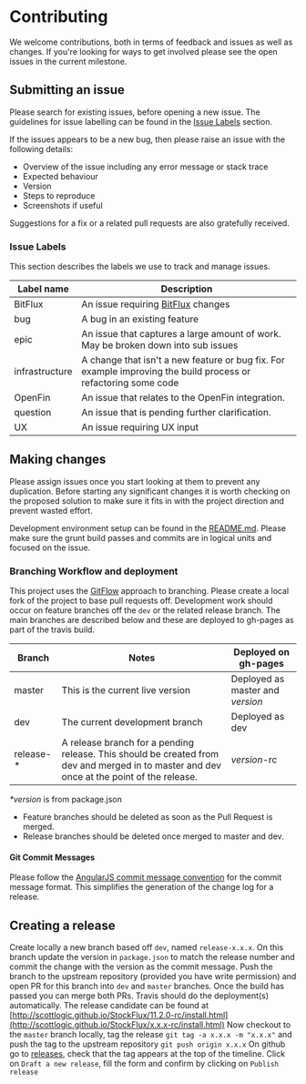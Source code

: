# Contributing

We welcome contributions, both in terms of feedback and issues as well as changes.
If you're looking for ways to get involved please see the open issues in the current milestone.


## Submitting an issue

Please search for existing issues, before opening a new issue. The guidelines for issue labelling can be found in the [Issue Labels](#labels) section.

If the issues appears to be a new bug, then please raise an issue with the following details:
* Overview of the issue including any error message or stack trace
* Expected behaviour
* Version
* Steps to reproduce
* Screenshots if useful

Suggestions for a fix or a related pull requests are also gratefully received.


### <a name="labels"></a>Issue Labels

This section describes the labels we use to track and manage issues.

| Label name | Description
| --- | --- |
| BitFlux | An issue requiring [BitFlux](http://scottlogic.github.io/BitFlux/) changes |
| bug | A bug in an existing feature |
| epic | An issue that captures a large amount of work. May be broken down into sub issues  |
| infrastructure | A change that isn't a new feature or bug fix. For example improving the build process or refactoring some code |
| OpenFin | An issue that relates to the OpenFin integration. |
| question | An issue that is pending further clarification. |
| UX |  An issue requiring UX input |


## Making changes

Please assign issues once you start looking at them to prevent any duplication.
Before starting any significant changes it is worth checking on the proposed
solution to make sure it fits in with the project direction and prevent
wasted effort.

Development environment setup can be found in the [README.md](README.md).
Please make sure the grunt build passes and commits are in logical units and focused on the issue.


### Branching Workflow and deployment

This project uses the [GitFlow]([https://www.atlassian.com/git/tutorials/comparing-workflows/gitflow-workflow) approach to branching. Please create a local fork of the project to base pull requests off. Development work should occur on feature branches off the `dev` or the related release branch. The main branches are described below and these are deployed to gh-pages as part of the travis build.

| Branch | Notes | Deployed on gh-pages |
|---|---|---|
|master| This is the current live version | Deployed as master and ​_version_​ |
| dev | The current development branch | Deployed as dev
| release-* |  A release branch for a pending release. This should be created from dev and merged in to master and dev once at the point of the release. | ​_version_​-rc |

​_\*version_​ is from package.json

* Feature branches should be deleted as soon as the Pull Request is merged.
* Release branches should be deleted once merged to master and dev.



#### Git Commit Messages

Please follow the [AngularJS commit message convention](https://github.com/angular/angular.js/blob/master/CONTRIBUTING.md#-git-commit-guidelines) for the commit message format.
This simplifies the generation of the change log for a release.


## Creating a release

Create locally a new branch based off `dev`, named `release-x.x.x`.
On this branch update the version in `package.json` to match the release number
and commit the change with the version as the commit message.
Push the branch to the upstream repository (provided you have write permission)
and open PR for this branch into `dev` and `master` branches.
Once the build has passed you can merge both PRs.
Travis should do the deployment(s) automatically.
The release candidate can be found at
[http://scottlogic.github.io/StockFlux/11.2.0-rc/install.html](http://scottlogic.github.io/StockFlux/x.x.x-rc/install.html)
Now checkout to the `master` branch locally, tag the release
`git tag -a x.x.x -m "x.x.x"` and push the tag to the upstream repository
`git push origin x.x.x`
On github go to [releases](https://github.com/ScottLogic/StockFlux/releases),
check that the tag appears at the top of the timeline.
Click on `Draft a new release`, fill the form and confirm by clicking on
`Publish release`